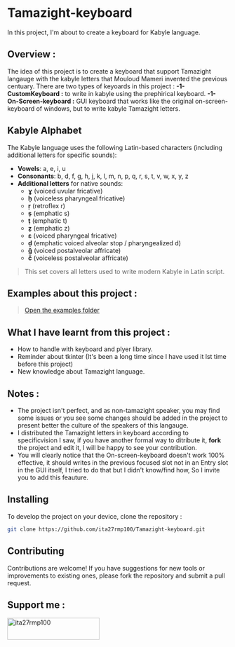 # Tamazight-keyboard
In this project, I'm about to create a keyboard for Kabyle language.

## Overview :
  The idea of this project is to create a keyboard that support Tamazight langauge with the kabyle letters that Mouloud Mameri invented the previous centuary.
      There are two types of keyoards in this project :
        **-1- CustomKeyboard :** to write in kabyle using the prephirical keyboard.
        **-1- On-Screen-keyboard :** GUI keyboard that works like the original on-screen-keyboard of windows, but to write kabyle Tamazight letters.
## Kabyle Alphabet
The Kabyle language uses the following Latin-based characters (including additional letters for specific sounds):
- **Vowels**: a, e, i, u  
- **Consonants**: b, d, f, g, h, j, k, l, m, n, p, q, r, s, t, v, w, x, y, z  
- **Additional letters** for native sounds:
  - **ɣ** (voiced uvular fricative)
  - **ḥ** (voiceless pharyngeal fricative)
  - **ṛ** (retroflex r)
  - **ṣ** (emphatic s)
  - **ṭ** (emphatic t)
  - **ẓ** (emphatic z)
  - **ɛ** (voiced pharyngeal fricative)
  - **ḍ** (emphatic voiced alveolar stop / pharyngealized d)
  - **ǧ** (voiced postalveolar affricate)
  - **č** (voiceless postalveolar affricate)

> This set covers all letters used to write modern Kabyle in Latin script.
## Examples about this project :
> [Open the examples folder](examples/)
## What I have learnt from this project :
- How to handle with keyboard and plyer library.
- Reminder about tkinter (It's been a long time since I have used it lst time before this project)
- New knowledge about Tamazight language.
## Notes :
- The project isn't perfect, and as non-tamazight speaker, you may find some issues or you see some changes should be added in the project to present better the culture of the speakers of this langauge.
- I distributed the Tamazight letters in keyboard according to specificvision I saw, if you have another formal way to ditribute it, **fork** the project and edit it, I will be happy to see your contribution.
- You will clearly notice that the On-screen-keyboard doesn't work 100% effective, it should writes in the previous focused slot not in an Entry slot in the GUI itself, I tried to do that but I didn't know/find how, So I invite you to add this feauture.
## Installing
To develop the project on your device, clone the repository :
```bash
git clone https://github.com/ita27rmp100/Tamazight-keyboard.git
```

## Contributing
Contributions are welcome! If you have suggestions for new tools or improvements to existing ones, please fork the repository and submit a pull request.

## Support me :
<p><a href="https://ko-fi.com/ita27rmp100"> <img align="left" src="https://cdn.ko-fi.com/cdn/kofi3.png?v=3" height="50" width="210" alt="ita27rmp100" /></a></p><br><br>
